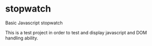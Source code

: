 # stopwatch
Basic Javascript stopwatch

This is a test project in order to test and display javascript and DOM handling ability.
